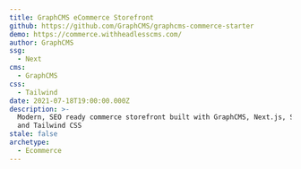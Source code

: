 ```yaml
---
title: GraphCMS eCommerce Storefront
github: https://github.com/GraphCMS/graphcms-commerce-starter
demo: https://commerce.withheadlesscms.com/
author: GraphCMS
ssg:
  - Next
cms:
  - GraphCMS
css:
  - Tailwind
date: 2021-07-18T19:00:00.000Z
description: >-
  Modern, SEO ready commerce storefront built with GraphCMS, Next.js, Stripe,
  and Tailwind CSS
stale: false
archetype:
  - Ecommerce
---
```

